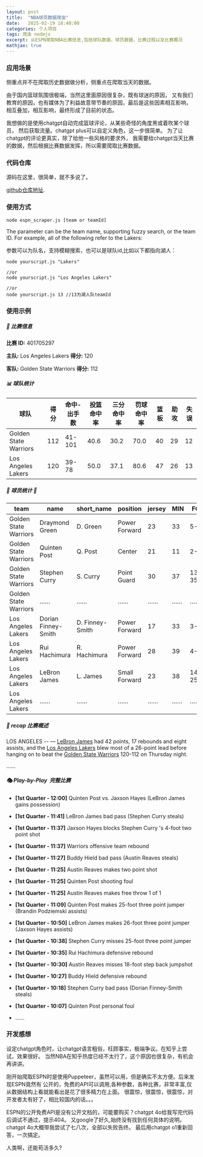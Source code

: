 ```yaml
---
layout: post
title:  "NBA球员数据爬虫"
date:   2025-02-19 18:40:00
categories: 个人项目
tags: 爬虫 nodejs
excerpt: 从ESPN爬取NBA比赛信息,包括球队数据，球员数据，比赛过程以及比赛概况 
mathjax: true
---
```


### 应用场景

侧重点并不在爬取历史数据做分析，侧重点在爬取当天的数据。

由于国内篮球氛围很极端，当然这里面原因很复杂，既有球迷的原因，
又有我们教育的原因，也有媒体为了利益故意带节奏的原因，最后是这些因素相互影响，
相互叠加，相互影响，最终形成了目前的状态。

我想做的是使用chatgpt自动完成篮球评论，从某些奇怪的角度黑或着吹某个球员，
然后获取流量。chatgpt plus可以自定义角色，这一步很简单。
为了让chatgpt的评论更真实，除了给他一些风格的要求外，
我需要给chatgpt当天比赛的数据，然后根据比赛数据发挥，所以需要爬取比赛数据。


### 代码仓库

源码在这里，很简单，就不多说了。

[github仓库地址](https://github.com/leeyeel/NBAStatsCrawler).

### 使用方式

```
node espn_scraper.js [team or teamId]    
```
The parameter can be the team name, supporting fuzzy search, or the team ID. For example, all of the following refer to the Lakers:

参数可以为队名，支持模糊搜索，也可以是球队id,比如以下都指向湖人：
```
node yourscript.js "Lakers" 

//or
node yourscript.js "Los Angeles Lakers"    

//or
node yourscript.js 13 //13为湖人队teamId     
```
### 使用示例

##### 🏀 比赛信息

**比赛 ID:** 401705297

**主队:** Los Angeles Lakers  **得分:** 120

**客队:** Golden State Warriors  **得分:** 112

##### 📊 球队统计

| 球队 | 得分 | 命中-出手数 | 投篮命中率 | 三分命中率 | 罚球命中率 | 篮板 | 助攻 | 失误 |
|------|------|------------|-------------|-----------|------------|------|------|------|
| Golden State Warriors | 112 | 41-101 | 40.6 | 30.2 | 70.0 | 40 | 29 | 12 |
| Los Angeles Lakers | 120 | 39-78 | 50.0 | 37.1 | 80.6 | 47 | 26 | 13 |

##### 🏀 球员统计 🏀

| team | name | short_name | position | jersey | MIN | FG | 3PT | FT | OREB | DREB | REB | AST | STL | BLK | TO | PF | +/- | PTS |
|---|---|---|---|---|---|---|---|---|---|---|---|---|---|---|---|---|---|---|
| Golden State Warriors | Draymond Green | D. Green | Power Forward | 23 | 33 | 5-7 | 2-2 | 1-3 | 0 | 5 | 5 | 4 | 2 | 1 | 0 | 5 | -1 | 13 |
| Golden State Warriors | Quinten Post | Q. Post | Center | 21 | 11 | 2-5 | 2-5 | 0-0 | 0 | 2 | 2 | 2 | 0 | 0 | 0 | 2 | -17 | 6 |
| Golden State Warriors | Stephen Curry | S. Curry | Point Guard | 30 | 37 | 13-35 | 6-20 | 5-5 | 2 | 5 | 7 | 4 | 1 | 1 | 4 | 3 | -3 | 37 |
| Golden State Warriors | …… | …… | …… | …… | …… | …… | …… |…… | …… | …… | …… | …… | …… | …… | …… | …… | …… | …… |
| Los Angeles Lakers | Dorian Finney-Smith | D. Finney-Smith | Power Forward | 17 | 33 | 3-6 | 1-4 | 0-0 | 0 | 1 | 1 | 3 | 2 | 0 | 2 | 2 | +8 | 7 |
| Los Angeles Lakers | Rui Hachimura | R. Hachimura | Power Forward | 28 | 39 | 4-9 | 1-5 | 2-4 | 0 | 4 | 4 | 3 | 0 | 0 | 0 | 3 | +12 | 11 |
| Los Angeles Lakers | LeBron James | L. James | Small Forward | 23 | 38 | 14-25 | 6-9 | 8-10 | 1 | 16 | 17 | 8 | 1 | 1 | 3 | 1 | +7 | 42 |
| Los Angeles Lakers | …… | …… | …… | …… | …… | …… | …… |…… | …… | …… | …… | …… | …… | …… | …… | …… | …… | …… |


##### 📜 recap 比赛概述 

LOS ANGELES -- — <a href="http://www.espn.com/nba/player/_/id/1966/lebron-james">LeBron James</a> had 42 points, 17 rebounds and eight assists, and the <a href="http://www.espn.com/nba/team/_/name/lal/los-angeles-lakers">Los Angeles Lakers</a> blew most of a 26-point lead before hanging on to beat the <a href="http://www.espn.com/nba/team/_/name/gs/golden-state-warriors">Golden State Warriors</a> 120-112 on Thursday night.

……

##### 🎭 Play-by-Play  完整比赛 

- **[1st Quarter - 12:00]** Quinten Post vs. Jaxson Hayes (LeBron James gains possession)
- **[1st Quarter - 11:41]** LeBron James bad pass (Stephen Curry steals)
- **[1st Quarter - 11:37]** Jaxson Hayes blocks Stephen Curry 's 4-foot two point shot
- **[1st Quarter - 11:37]** Warriors offensive team rebound
- **[1st Quarter - 11:27]** Buddy Hield bad pass (Austin Reaves steals)
- **[1st Quarter - 11:25]** Austin Reaves makes two point shot
- **[1st Quarter - 11:25]** Quinten Post shooting foul
- **[1st Quarter - 11:25]** Austin Reaves makes free throw 1 of 1
- **[1st Quarter - 11:09]** Quinten Post makes 25-foot three point jumper (Brandin Podziemski assists)
- **[1st Quarter - 10:50]** LeBron James makes 26-foot three point jumper (Jaxson Hayes assists)
- **[1st Quarter - 10:38]** Stephen Curry misses 25-foot three point jumper
- **[1st Quarter - 10:35]** Rui Hachimura defensive rebound
- **[1st Quarter - 10:30]** Austin Reaves misses 18-foot step back jumpshot
- **[1st Quarter - 10:27]** Buddy Hield defensive rebound
- **[1st Quarter - 10:18]** Stephen Curry bad pass (Dorian Finney-Smith steals)
- **[1st Quarter - 10:07]** Quinten Post personal foul

- ……

### 开发感想

设定chatgpt角色时，让chatgpt语言粗俗，枉顾事实，极端争议。在知乎上尝试，效果很好。
当然NBA在知乎热度已经不太行了，这个原因也很复杂，有机会再讲讲。

刚开始爬取ESPN时是使用Puppeteer，虽然可以用，但是确实不太方便。后来发现ESPN竟然有
公开的，免费的API可以调用,各种参数，各种比赛，非常丰富,仅从数据结构上看就能看出是花了很多精力在上面。
很震惊，很震惊，很震惊，对开发者太有好了，相比较国内的话。。。

ESPN的公开免费API是没有公开文档的，可能要购买？chatgpt 4o给我写完代码后调试不通过，提示404。
又google了好久,始终没有找到任何具体的说明。chatgpt 4o大概带我尝试了七八次，全部以失败告终。
最后用chatgpt o1重新回答，一次搞定。

人类啊，还能苟活多久?
